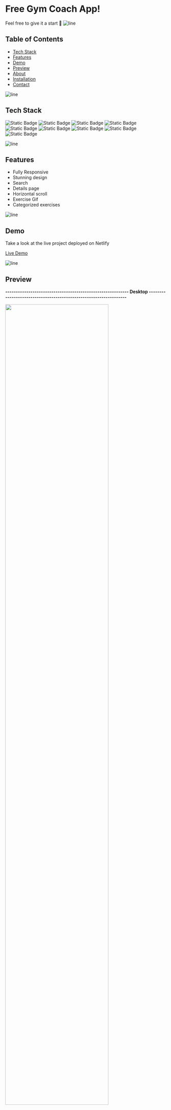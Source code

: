 # Free Gym Coach App! 

Feel free to give it a start 🌟
![line]

## Table of Contents

- [Tech Stack](#tech-stack)
- [Features](#features)
- [Demo](#demo)
- [Preview](#preview)
- [About](#about)
- [Installation](#installation)
- [Contact](#contact)

![line]

## Tech Stack
![Static Badge](https://img.shields.io/badge/JavaScript-black?style=for-the-badge&logo=javascript)
![Static Badge](https://img.shields.io/badge/Create%2FReact%2FApp-black?style=for-the-badge&logo=react)
![Static Badge](https://img.shields.io/badge/create%2Freact%2Fapp-black?style=for-the-badge&logo=react)
![Static Badge](https://img.shields.io/badge/context%2Fapi-black?style=for-the-badge)
![Static Badge](https://img.shields.io/badge/Rapid%2Fapi-black?style=for-the-badge&logo=rapid)
![Static Badge](https://img.shields.io/badge/MUI-black?style=for-the-badge&logo=mui)
![Static Badge](https://img.shields.io/badge/CSS-black?style=for-the-badge&logo=CSS3)
![Static Badge](https://img.shields.io/badge/.env-black?style=for-the-badge&logo=.env)
![Static Badge](https://img.shields.io/badge/Netlify-black?style=for-the-badge&logo=netlify)


![line]

## Features
- Fully Responsive
- Stunning design
- Search
- Details page
- Horizontal scroll
- Exercise Gif
- Categorized exercises
  
![line]

## Demo

Take a look at the live project deployed on Netlify

[Live Demo](https://free-coach-skyde.netlify.app)

![line]

## Preview

**----------------------------------------------------------- Desktop ------------------------------------------------------------------**

<img src="https://github.com/Sky-De/Free-Gym-Coach-App/assets/79264045/e02285a6-d3c7-4429-9cad-9bda07e1dac4" width="80%">

<img src="https://github.com/Sky-De/Free-Gym-Coach-App/assets/79264045/93b73431-1b0c-4779-a8aa-f1ed42b4280f" width="80%">

<img src="https://github.com/Sky-De/Free-Gym-Coach-App/assets/79264045/f6004fa1-8339-4751-ada5-4eeec26301df" width="80%">


**----------------------------------------------------------- Mobile ------------------------------------------------------------------**

<img src="https://github.com/Sky-De/Free-Gym-Coach-App/assets/79264045/681695b8-5c02-4499-aee8-783a3af8fcff" width="270">


![line]

## About

Title:  🛍️ Gym Exercise Coach App, where productivity meets innovation! 
Welcome to the Gym Exercise Coach App, a powerful and intuitive web application designed to elevate your fitness journey. This app is developed using React JS and JavaScript, leveraging the Context API for state management and Rapid API endpoints for seamless data integration. The modern and responsive UI is crafted with Material-UI (MUI), providing an aesthetically pleasing and user-friendly experience.
![line]

## EXPLAIN Features

**Exercise Library:** Access a diverse collection of exercises with detailed information, including step-by-step instructions, muscle groups targeted, and related videos from YouTube to master each exercise.

**Category Selection:** Easily navigate through exercises by selecting specific categories, facilitated by a horizontal scroll list for quick and intuitive exploration.

**Search Functionality:** Find exercises instantly by using the search input, with real-time results displayed for a frictionless user experience.

**Pagination:** Organize and browse through the extensive exercise library efficiently using pagination controls.

**Exercise Details Page:** Dive deeper into each exercise with a dedicated details page providing comprehensive information, ensuring you have everything you need to perform the exercise correctly.


![line]

## Installation

Provided step-by-step instructions on how to install and run this project locally.

```bash
# Clone the repository
git clone [https://github.com/Ghassan-SkyDe/typescript_mern_app](https://github.com/Ghassan-SkyDe/Free-Gym-Coach-App)

# Change directory
cd directory

# Add .env variables
check .env.example

# Install dependencies
npm install

# Run the project
npm run start
```
![line]

[line]: https://user-images.githubusercontent.com/75939390/137615281-3a875960-92cc-407f-97fe-fd2319bdb252.png
## Contact

**Ghassan-SkyDe**

[GitHub](https://github.com/Ghassan-SkyDe)
